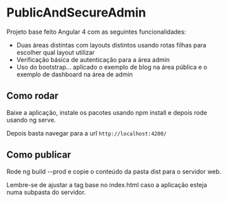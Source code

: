 # PublicAndSecureAdmin

Projeto base feito Angular 4 com as seguintes funcionalidades:
- Duas áreas distintas com layouts distintos usando rotas filhas para escolher qual layout utilizar
- Verificação básica de autenticação para a área admin
- Uso do bootstrap... aplicado o exemplo de blog na área pública e o exemplo de dashboard na área de admin

## Como rodar

Baixe a aplicação, instale os pacotes usando npm install e depois rode usando ng serve.

Depois basta navegar para a url `http://localhost:4200/`

## Como publicar

Rode ng build --prod e copie o conteúdo da pasta dist para o servidor web.

Lembre-se de ajustar a tag base no index.html caso a aplicação esteja numa subpasta do servidor.
